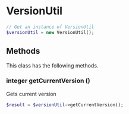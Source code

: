 # VersionUtil

```php
// Get an instance of VersionUtil
$versionUtil = new VersionUtil();
```


## Methods
This class has the following methods.


### integer getCurrentVersion ()
Gets current version

```php
$result = $versionUtil->getCurrentVersion();
```

